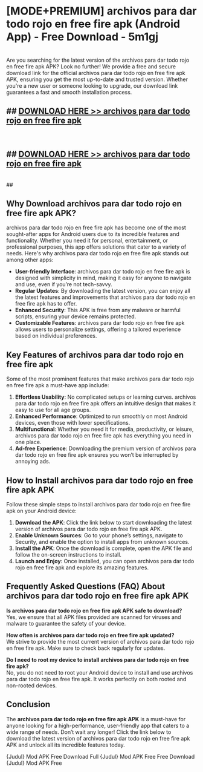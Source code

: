 # [MODE+PREMIUM] archivos para dar todo rojo en free fire apk (Android App) - Free Download - 5m1gj <br>
<br>
Are you searching for the latest version of the archivos para dar todo rojo en free fire apk APK? Look no further! We provide a free and secure download link for the official archivos para dar todo rojo en free fire apk APK, ensuring you get the most up-to-date and trusted version. Whether you're a new user or someone looking to upgrade, our download link guarantees a fast and smooth installation process.


## ##  [DOWNLOAD HERE >> archivos para dar todo rojo en free fire apk](http://freeplayer.one?title=archivos_para_dar_todo_rojo_en_free_fire_apk&ref=git)
  <br>

##  ## [DOWNLOAD HERE >> archivos para dar todo rojo en free fire apk](http://freeplayer.one?title=archivos_para_dar_todo_rojo_en_free_fire_apk&ref=git)
  <br>
  ##



## Why Download archivos para dar todo rojo en free fire apk APK?

archivos para dar todo rojo en free fire apk has become one of the most sought-after apps for Android users due to its incredible features and functionality. Whether you need it for personal, entertainment, or professional purposes, this app offers solutions that cater to a variety of needs. Here's why archivos para dar todo rojo en free fire apk stands out among other apps:

- **User-friendly Interface**: archivos para dar todo rojo en free fire apk is designed with simplicity in mind, making it easy for anyone to navigate and use, even if you’re not tech-savvy.
- **Regular Updates**: By downloading the latest version, you can enjoy all the latest features and improvements that archivos para dar todo rojo en free fire apk has to offer.
- **Enhanced Security**: This APK is free from any malware or harmful scripts, ensuring your device remains protected.
- **Customizable Features**: archivos para dar todo rojo en free fire apk allows users to personalize settings, offering a tailored experience based on individual preferences.

## Key Features of archivos para dar todo rojo en free fire apk

Some of the most prominent features that make archivos para dar todo rojo en free fire apk a must-have app include:

1. **Effortless Usability**: No complicated setups or learning curves. archivos para dar todo rojo en free fire apk offers an intuitive design that makes it easy to use for all age groups.
2. **Enhanced Performance**: Optimized to run smoothly on most Android devices, even those with lower specifications.
3. **Multifunctional**: Whether you need it for media, productivity, or leisure, archivos para dar todo rojo en free fire apk has everything you need in one place.
4. **Ad-free Experience**: Downloading the premium version of archivos para dar todo rojo en free fire apk ensures you won’t be interrupted by annoying ads.

## How to Install archivos para dar todo rojo en free fire apk APK

Follow these simple steps to install archivos para dar todo rojo en free fire apk on your Android device:

1. **Download the APK**: Click the link below to start downloading the latest version of archivos para dar todo rojo en free fire apk APK.
2. **Enable Unknown Sources**: Go to your phone’s settings, navigate to Security, and enable the option to install apps from unknown sources.
3. **Install the APK**: Once the download is complete, open the APK file and follow the on-screen instructions to install.
4. **Launch and Enjoy**: Once installed, you can open archivos para dar todo rojo en free fire apk and explore its amazing features.

## Frequently Asked Questions (FAQ) About archivos para dar todo rojo en free fire apk APK

**Is archivos para dar todo rojo en free fire apk APK safe to download?**  
Yes, we ensure that all APK files provided are scanned for viruses and malware to guarantee the safety of your device.

**How often is archivos para dar todo rojo en free fire apk updated?**  
We strive to provide the most current version of archivos para dar todo rojo en free fire apk. Make sure to check back regularly for updates.

**Do I need to root my device to install archivos para dar todo rojo en free fire apk?**  
No, you do not need to root your Android device to install and use archivos para dar todo rojo en free fire apk. It works perfectly on both rooted and non-rooted devices.

## Conclusion

The **archivos para dar todo rojo en free fire apk APK** is a must-have for anyone looking for a high-performance, user-friendly app that caters to a wide range of needs. Don’t wait any longer! Click the link below to download the latest version of archivos para dar todo rojo en free fire apk APK and unlock all its incredible features today.

{Judul} Mod APK Free
Download Full {Judul} Mod APK Free
Free Download {Judul} Mod APK Free

